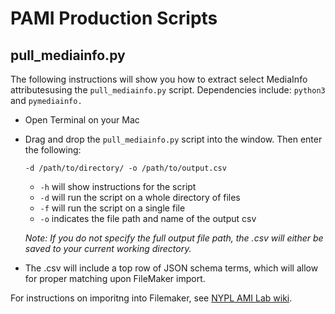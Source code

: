 # PAMI Production Scripts

## pull_mediainfo.py

The following instructions will show you how to extract select MediaInfo attributesusing the `pull_mediainfo.py` script. Dependencies include: `python3` and `pymediainfo.` 

* Open Terminal on your Mac 

* Drag and drop the `pull_mediainfo.py` script into the window. Then enter the following:
  ```
  -d /path/to/directory/ -o /path/to/output.csv
  ```

    * `-h` will show instructions for the script
    * `-d` will run the script on a whole directory of files
    * `-f` will run the script on a single file
    * `-o` indicates the file path and name of the output csv 
    
    _Note: If you do not specify the full output file path, the .csv will either be saved to your current working directory._

* The .csv will include a top row of JSON schema terms, which will allow for  proper matching upon FileMaker import.

For instructions on imporitng into Filemaker, see [NYPL AMI Lab wiki](NYPL-AMI-Lab.md).
